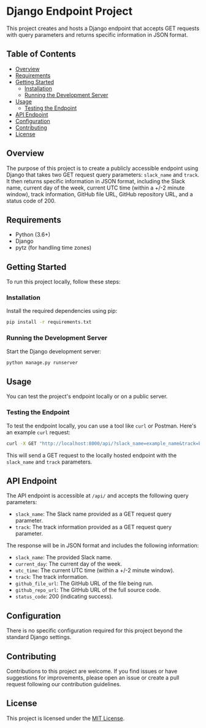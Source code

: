 # Django Endpoint Project

This project creates and hosts a Django endpoint that accepts GET requests with query parameters and returns specific information in JSON format.

## Table of Contents

- [Overview](#overview)
- [Requirements](#requirements)
- [Getting Started](#getting-started)
  - [Installation](#installation)
  - [Running the Development Server](#running-the-development-server)
- [Usage](#usage)
  - [Testing the Endpoint](#testing-the-endpoint)
- [API Endpoint](#api-endpoint)
- [Configuration](#configuration)
- [Contributing](#contributing)
- [License](#license)

## Overview

The purpose of this project is to create a publicly accessible endpoint using Django that takes two GET request query parameters: `slack_name` and `track`. It then returns specific information in JSON format, including the Slack name, current day of the week, current UTC time (within a +/-2 minute window), track information, GitHub file URL, GitHub repository URL, and a status code of 200.

## Requirements

- Python (3.6+)
- Django
- pytz (for handling time zones)

## Getting Started

To run this project locally, follow these steps:

### Installation

Install the required dependencies using pip:

```bash
pip install -r requirements.txt
```

### Running the Development Server

Start the Django development server:

```bash
python manage.py runserver
```

## Usage

You can test the project's endpoint locally or on a public server.

### Testing the Endpoint

To test the endpoint locally, you can use a tool like `curl` or Postman. Here's an example `curl` request:

```bash
curl -X GET "http://localhost:8000/api/?slack_name=example_name&track=backend"
```

This will send a GET request to the locally hosted endpoint with the `slack_name` and `track` parameters.

## API Endpoint

The API endpoint is accessible at `/api/` and accepts the following query parameters:

- `slack_name`: The Slack name provided as a GET request query parameter.
- `track`: The track information provided as a GET request query parameter.

The response will be in JSON format and includes the following information:

- `slack_name`: The provided Slack name.
- `current_day`: The current day of the week.
- `utc_time`: The current UTC time (within a +/-2 minute window).
- `track`: The track information.
- `github_file_url`: The GitHub URL of the file being run.
- `github_repo_url`: The GitHub URL of the full source code.
- `status_code`: 200 (indicating success).

## Configuration

There is no specific configuration required for this project beyond the standard Django settings.

## Contributing

Contributions to this project are welcome. If you find issues or have suggestions for improvements, please open an issue or create a pull request following our contribution guidelines.

## License

This project is licensed under the [MIT License](LICENSE).
